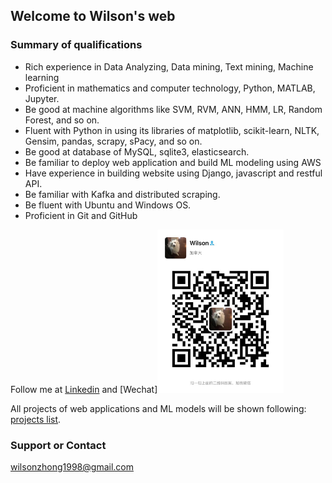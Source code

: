 ## Welcome to Wilson's web


### Summary of qualifications

- Rich experience in Data Analyzing,  Data mining, Text mining,  Machine learning
- Proficient in mathematics and computer technology, Python, MATLAB, Jupyter.
- Be good at machine algorithms like SVM, RVM, ANN, HMM, LR, Random Forest, and so on.
- Fluent with Python in using its libraries of matplotlib, scikit-learn, NLTK, Gensim, pandas, scrapy, sPacy, and so on.
- Be good at database of MySQL, sqlite3, elasticsearch.
- Be familiar to deploy web application and build ML modeling using AWS
- Have experience in building website using Django, javascript and restful API. 
- Be familiar with Kafka and distributed scraping. 
- Be fluent with Ubuntu and Windows OS. 
- Proficient in Git and GitHub


Follow me at
[Linkedin](https://www.linkedin.com/in/wei-zhong-14195bb8/) and 
[Wechat]<img src="images/wechatQRcode.jpg" width="40%">


All projects of web applications and ML models will be shown following: [projects list](http://env-newapp.5bfvnzwiw6.us-west-2.elasticbeanstalk.com/polls/).


### Support or Contact

wilsonzhong1998@gmail.com
